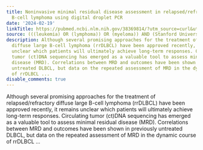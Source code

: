 ```yaml
---
title: Noninvasive minimal residual disease assessment in relapsed/refractory large
  B-cell lymphoma using digital droplet PCR
date: '2024-02-19'
linkTitle: https://pubmed.ncbi.nlm.nih.gov/38369814/?utm_source=curl&utm_medium=rss&utm_campaign=pubmed-2&utm_content=1Rkszs2HVZ2RHP33OibaNFew6VK-LzjJWTD4GwmLlk8B-wCceh&fc=20220923065203&ff=20240220170706&v=2.18.0.post9+e462414
source: (((leukemia) OR (lymphoma)) OR (myeloma)) AND (Stanford University[Affiliation])
description: Although several promising approaches for the treatment of relapsed/refractory
  diffuse large B-cell lymphoma (rrDLBCL) have been approved recently, it remains
  unclear which patients will ultimately achieve long-term responses. Circulating
  tumor (ct)DNA sequencing has emerged as a valuable tool to assess minimal residual
  disease (MRD). Correlations between MRD and outcomes have been shown in previously
  untreated DLBCL, but data on the repeated assessment of MRD in the dynamic course
  of rrDLBCL ...
disable_comments: true
---
```

Although several promising approaches for the treatment of relapsed/refractory diffuse large B-cell lymphoma (rrDLBCL) have been approved recently, it remains unclear which patients will ultimately achieve long-term responses. Circulating tumor (ct)DNA sequencing has emerged as a valuable tool to assess minimal residual disease (MRD). Correlations between MRD and outcomes have been shown in previously untreated DLBCL, but data on the repeated assessment of MRD in the dynamic course of rrDLBCL ...